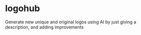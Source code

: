 # logohub
Generate new unique and original logos using AI by just giving a description, and adding improvements
